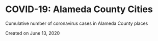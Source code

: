 # COVID-19: Alameda County Cities

Cumulative number of coronavirus cases in Alameda County places

Created on June 13, 2020
